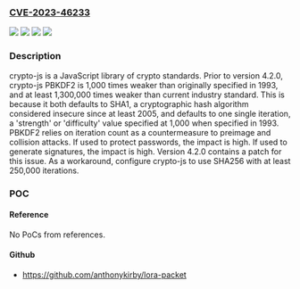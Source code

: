 ### [CVE-2023-46233](https://cve.mitre.org/cgi-bin/cvename.cgi?name=CVE-2023-46233)
![](https://img.shields.io/static/v1?label=Product&message=crypto-js&color=blue)
![](https://img.shields.io/static/v1?label=Version&message=%3D%20%3C%204.2.0%20&color=brighgreen)
![](https://img.shields.io/static/v1?label=Vulnerability&message=CWE-328%3A%20Use%20of%20Weak%20Hash&color=brighgreen)
![](https://img.shields.io/static/v1?label=Vulnerability&message=CWE-916%3A%20Use%20of%20Password%20Hash%20With%20Insufficient%20Computational%20Effort&color=brighgreen)

### Description

crypto-js is a JavaScript library of crypto standards. Prior to version 4.2.0, crypto-js PBKDF2 is 1,000 times weaker than originally specified in 1993, and at least 1,300,000 times weaker than current industry standard. This is because it both defaults to SHA1, a cryptographic hash algorithm considered insecure since at least 2005, and defaults to one single iteration, a 'strength' or 'difficulty' value specified at 1,000 when specified in 1993. PBKDF2 relies on iteration count as a countermeasure to preimage and collision attacks. If used to protect passwords, the impact is high. If used to generate signatures, the impact is high. Version 4.2.0 contains a patch for this issue. As a workaround, configure crypto-js to use SHA256 with at least 250,000 iterations.

### POC

#### Reference
No PoCs from references.

#### Github
- https://github.com/anthonykirby/lora-packet

